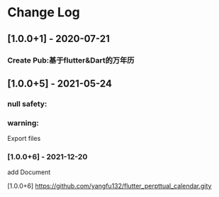 ﻿# Change Log
## [1.0.0+1] - 2020-07-21
### Create Pub:基于flutter&Dart的万年历
## [1.0.0+5] - 2021-05-24
### null safety:
### warning:
Export files
### [1.0.0+6] - 2021-12-20
add Document

[1.0.0+6] https://github.com/yangfu132/flutter_perpttual_calendar.gity
